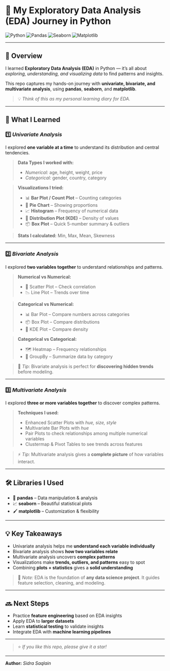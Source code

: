 # 🌟 My Exploratory Data Analysis (EDA) Journey in Python

![Python](https://img.shields.io/badge/Python-3.11-blue?style=for-the-badge&logo=python)
![Pandas](https://img.shields.io/badge/Pandas-1.6%2B-brightgreen?style=for-the-badge&logo=pandas)
![Seaborn](https://img.shields.io/badge/Seaborn-0.12%2B-orange?style=for-the-badge&logo=seaborn)
![Matplotlib](https://img.shields.io/badge/Matplotlib-3.7%2B-red?style=for-the-badge&logo=matplotlib)

---

## 🚀 Overview
I learned **Exploratory Data Analysis (EDA)** in Python — it’s all about *exploring, understanding, and visualizing data* to find patterns and insights.  

This repo captures my hands-on journey with **univariate, bivariate, and multivariate analysis**, using **pandas**, **seaborn**, and **matplotlib**.  

> 💡 *Think of this as my personal learning diary for EDA.*

---

## 🧩 What I Learned

### 1️⃣ *Univariate Analysis*
I explored **one variable at a time** to understand its distribution and central tendencies.

> **Data Types I worked with:**
> - *Numerical:* age, height, weight, price  
> - *Categorical:* gender, country, category  

> **Visualizations I tried:**
> - 📊 **Bar Plot / Count Plot** – Counting categories  
> - 🥧 **Pie Chart** – Showing proportions  
> - 📈 **Histogram** – Frequency of numerical data  
> - 🌊 **Distribution Plot (KDE)** – Density of values  
> - 📦 **Box Plot** – Quick 5-number summary & outliers  

> **Stats I calculated:** Min, Max, Mean, Skewness  

---

### 2️⃣ *Bivariate Analysis*
I explored **two variables together** to understand relationships and patterns.

> **Numerical vs Numerical:**
> - 🔹 Scatter Plot – Check correlation  
> - 📉 Line Plot – Trends over time  

> **Categorical vs Numerical:**
> - 📊 Bar Plot – Compare numbers across categories  
> - 📦 Box Plot – Compare distributions  
> - 🌊 KDE Plot – Compare density  

> **Categorical vs Categorical:**
> - 🗺️ Heatmap – Frequency relationships  
> - 📑 GroupBy – Summarize data by category  

> 💬 *Tip:* Bivariate analysis is perfect for **discovering hidden trends** before modeling.

---

### 3️⃣ *Multivariate Analysis*
I explored **three or more variables together** to discover complex patterns.

> **Techniques I used:**
> - Enhanced Scatter Plots with *hue, size, style*  
> - Multivariate Bar Plots with *hue*  
> - Pair Plots to check relationships among multiple numerical variables  
> - Clustermap & Pivot Tables to see trends across features  

> ⚡ *Tip:* Multivariate analysis gives a **complete picture** of how variables interact.

---

## 🛠️ Libraries I Used
- 🐼 **pandas** – Data manipulation & analysis  
- 📈 **seaborn** – Beautiful statistical plots  
- 🖌️ **matplotlib** – Customization & flexibility  

---

## 💡 Key Takeaways
- Univariate analysis helps me **understand each variable individually**  
- Bivariate analysis shows **how two variables relate**  
- Multivariate analysis uncovers **complex patterns**  
- Visualizations make **trends, outliers, and patterns** easy to spot  
- Combining **plots + statistics** gives a **solid understanding**  

> 💬 *Note:* EDA is the foundation of **any data science project**. It guides feature selection, cleaning, and modeling.

---

## 🔜 Next Steps
- Practice **feature engineering** based on EDA insights  
- Apply EDA to **larger datasets**  
- Learn **statistical testing** to validate insights  
- Integrate EDA with **machine learning pipelines**  

---

> ⭐ *If you like this repo, please give it a star!*  

---

**Author:** *Sidra Saqlain*  
